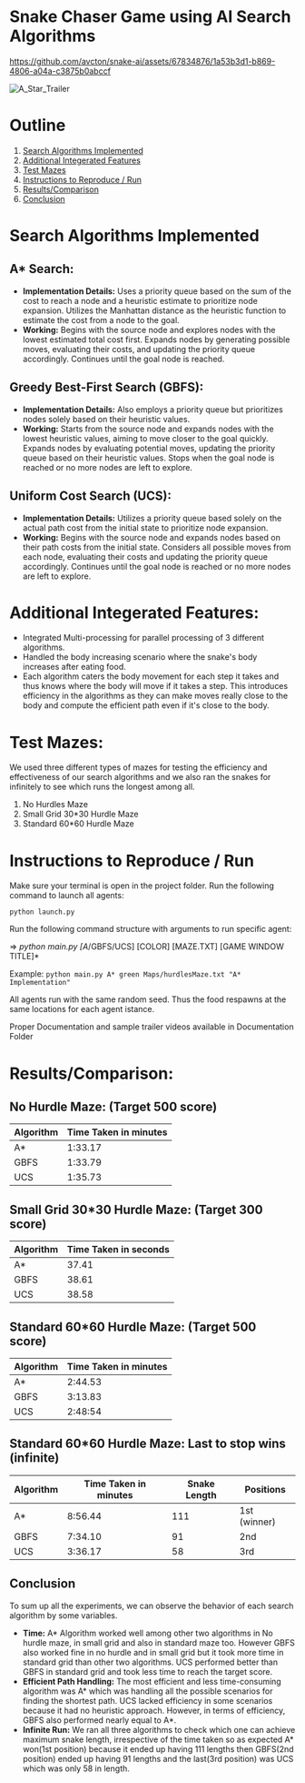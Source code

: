 # Snake Chaser Game using AI Search Algorithms

https://github.com/avcton/snake-ai/assets/67834876/1a53b3d1-b869-4806-a04a-c3875b0abccf

![A_Star_Trailer](https://github.com/avcton/snake-ai/assets/67834876/f3fe74f6-b1db-4e22-8470-3ffa8bdec4a4)


# Outline
1. [Search Algorithms Implemented](#search-algorithms-implemented)
2. [Additional Integerated Features](#additional-integerated-features)
3. [Test Mazes](#test-mazes)
4. [Instructions to Reproduce / Run](#instructions-to-reproduce--run)
5. [Results/Comparison](#resultscomparison)
6. [Conclusion](#conclusion)

# Search Algorithms Implemented

## A* Search:
- **Implementation Details:** Uses a priority queue based on the sum of the cost to reach a node and a heuristic estimate to prioritize node expansion. Utilizes the Manhattan distance as the heuristic function to estimate the cost from a node to the goal.
- **Working:** Begins with the source node and explores nodes with the lowest estimated total cost first. Expands nodes by generating possible moves, evaluating their costs, and updating the priority queue accordingly. Continues until the goal node is reached.

## Greedy Best-First Search (GBFS):
- **Implementation Details:** Also employs a priority queue but prioritizes nodes solely based on their heuristic values.
- **Working:** Starts from the source node and expands nodes with the lowest heuristic values, aiming to move closer to the goal quickly. Expands nodes by evaluating potential moves, updating the priority queue based on their heuristic values. Stops when the goal node is reached or no more nodes are left to explore.

## Uniform Cost Search (UCS):
- **Implementation Details:** Utilizes a priority queue based solely on the actual path cost from the initial state to prioritize node expansion.
- **Working:** Begins with the source node and expands nodes based on their path costs from the initial state. Considers all possible moves from each node, evaluating their costs and updating the priority queue accordingly. Continues until the goal node is reached or no more nodes are left to explore.

# Additional Integerated Features:
- Integrated Multi-processing for parallel processing of 3 different algorithms.
- Handled the body increasing scenario where the snake's body increases after eating food.
- Each algorithm caters the body movement for each step it takes and thus knows where the body will move if it takes a step. This introduces efficiency in the algorithms as they can make moves really close to the body and compute the efficient path even if it's close to the body.

# Test Mazes:
We used three different types of mazes for testing the efficiency and effectiveness of our search algorithms and we also ran the snakes for infinitely to see which runs the longest among all.

1. No Hurdles Maze
2. Small Grid 30*30 Hurdle Maze
3. Standard 60*60 Hurdle Maze

# Instructions to Reproduce / Run

Make sure your terminal is open in the project folder.
Run the following command to launch all agents:

```python launch.py```

Run the following command structure with arguments to run specific agent:

=> *python main.py [A*/GBFS/UCS] [COLOR] [MAZE.TXT] [GAME WINDOW TITLE]*

Example:
```python main.py A* green Maps/hurdlesMaze.txt "A* Implementation"```

All agents run with the same random seed. Thus the food respawns at the same locations for each agent istance.

Proper Documentation and sample trailer videos available in Documentation Folder

# Results/Comparison:

## No Hurdle Maze: (Target 500 score)
| Algorithm | Time Taken in minutes |
|-----------|-----------------------|
| A*        | 1:33.17               |
| GBFS      | 1:33.79               |
| UCS       | 1:35.73               |

## Small Grid 30*30 Hurdle Maze: (Target 300 score)
| Algorithm | Time Taken in seconds |
|-----------|-----------------------|
| A*        | 37.41                 |
| GBFS      | 38.61                 |
| UCS       | 38.58                 |

## Standard 60*60 Hurdle Maze: (Target 500 score)
| Algorithm | Time Taken in minutes |
|-----------|-----------------------|
| A*        | 2:44.53               |
| GBFS      | 3:13.83               |
| UCS       | 2:48:54               |

## Standard 60*60 Hurdle Maze: Last to stop wins (infinite)
| Algorithm | Time Taken in minutes | Snake Length | Positions      |
|-----------|-----------------------|--------------|----------------|
| A*        | 8:56.44               | 111          | 1st (winner)   |
| GBFS      | 7:34.10               | 91           | 2nd            |
| UCS       | 3:36.17               | 58           | 3rd            |

## Conclusion
To sum up all the experiments, we can observe the behavior of each search algorithm by some variables.

- **Time:** A* Algorithm worked well among other two algorithms in No hurdle maze, in small grid and also in standard maze too. However GBFS also worked fine in no hurdle and in small grid but it took more time in standard grid than other two algorithms. UCS performed better than GBFS in standard grid and took less time to reach the target score.
- **Efficient Path Handling:** The most efficient and less time-consuming algorithm was A* which was handling all the possible scenarios for finding the shortest path. UCS lacked efficiency in some scenarios because it had no heuristic approach. However, in terms of efficiency, GBFS also performed nearly equal to A*.
- **Infinite Run:** We ran all three algorithms to check which one can achieve maximum snake length, irrespective of the time taken so as expected A* won(1st position) because it ended up having 111 lengths then GBFS(2nd position) ended up having 91 lengths and the last(3rd position) was UCS which was only 58 in length.
